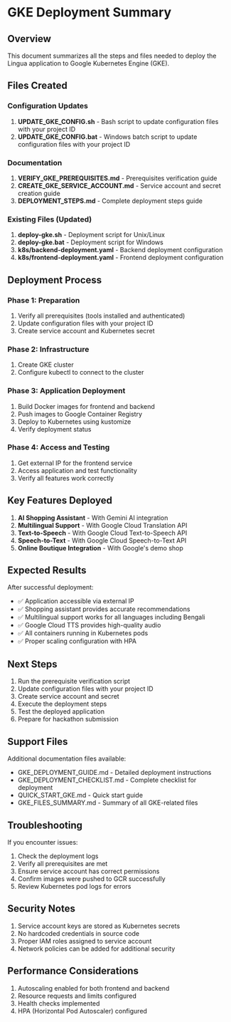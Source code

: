 # GKE Deployment Summary

## Overview

This document summarizes all the steps and files needed to deploy the Lingua application to Google Kubernetes Engine (GKE).

## Files Created

### Configuration Updates
1. **UPDATE_GKE_CONFIG.sh** - Bash script to update configuration files with your project ID
2. **UPDATE_GKE_CONFIG.bat** - Windows batch script to update configuration files with your project ID

### Documentation
1. **VERIFY_GKE_PREREQUISITES.md** - Prerequisites verification guide
2. **CREATE_GKE_SERVICE_ACCOUNT.md** - Service account and secret creation guide
3. **DEPLOYMENT_STEPS.md** - Complete deployment steps guide

### Existing Files (Updated)
1. **deploy-gke.sh** - Deployment script for Unix/Linux
2. **deploy-gke.bat** - Deployment script for Windows
3. **k8s/backend-deployment.yaml** - Backend deployment configuration
4. **k8s/frontend-deployment.yaml** - Frontend deployment configuration

## Deployment Process

### Phase 1: Preparation
1. Verify all prerequisites (tools installed and authenticated)
2. Update configuration files with your project ID
3. Create service account and Kubernetes secret

### Phase 2: Infrastructure
1. Create GKE cluster
2. Configure kubectl to connect to the cluster

### Phase 3: Application Deployment
1. Build Docker images for frontend and backend
2. Push images to Google Container Registry
3. Deploy to Kubernetes using kustomize
4. Verify deployment status

### Phase 4: Access and Testing
1. Get external IP for the frontend service
2. Access application and test functionality
3. Verify all features work correctly

## Key Features Deployed

1. **AI Shopping Assistant** - With Gemini AI integration
2. **Multilingual Support** - With Google Cloud Translation API
3. **Text-to-Speech** - With Google Cloud Text-to-Speech API
4. **Speech-to-Text** - With Google Cloud Speech-to-Text API
5. **Online Boutique Integration** - With Google's demo shop

## Expected Results

After successful deployment:
- ✅ Application accessible via external IP
- ✅ Shopping assistant provides accurate recommendations
- ✅ Multilingual support works for all languages including Bengali
- ✅ Google Cloud TTS provides high-quality audio
- ✅ All containers running in Kubernetes pods
- ✅ Proper scaling configuration with HPA

## Next Steps

1. Run the prerequisite verification script
2. Update configuration files with your project ID
3. Create service account and secret
4. Execute the deployment steps
5. Test the deployed application
6. Prepare for hackathon submission

## Support Files

Additional documentation files available:
- GKE_DEPLOYMENT_GUIDE.md - Detailed deployment instructions
- GKE_DEPLOYMENT_CHECKLIST.md - Complete checklist for deployment
- QUICK_START_GKE.md - Quick start guide
- GKE_FILES_SUMMARY.md - Summary of all GKE-related files

## Troubleshooting

If you encounter issues:
1. Check the deployment logs
2. Verify all prerequisites are met
3. Ensure service account has correct permissions
4. Confirm images were pushed to GCR successfully
5. Review Kubernetes pod logs for errors

## Security Notes

1. Service account keys are stored as Kubernetes secrets
2. No hardcoded credentials in source code
3. Proper IAM roles assigned to service account
4. Network policies can be added for additional security

## Performance Considerations

1. Autoscaling enabled for both frontend and backend
2. Resource requests and limits configured
3. Health checks implemented
4. HPA (Horizontal Pod Autoscaler) configured
